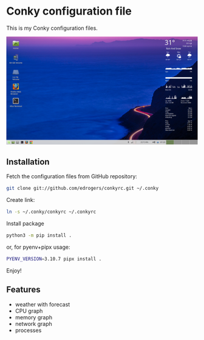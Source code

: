 Conky configuration file
========================

This is my Conky configuration files. 

![Conky](https://github.com/edrogers/conkyrc/raw/master/screenshot.png)


Installation
------------

Fetch the configuration files from GitHub repository:

```sh
git clone git://github.com/edrogers/conkyrc.git ~/.conky
```

Create link:

```sh
ln -s ~/.conky/conkyrc ~/.conkyrc
```

Install package

```sh
python3 -m pip install .
```

or, for pyenv+pipx usage:

```sh
PYENV_VERSION=3.10.7 pipx install .
```


Enjoy!

Features
--------

* weather with forecast
* CPU graph
* memory graph
* network graph
* processes 

